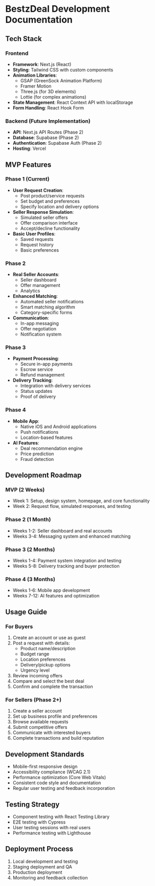 # BestzDeal Development Documentation

## Tech Stack

### Frontend
- **Framework**: Next.js (React)
- **Styling**: Tailwind CSS with custom components
- **Animation Libraries**:
  - GSAP (GreenSock Animation Platform)
  - Framer Motion
  - Three.js (for 3D elements)
  - Lottie (for complex animations)
- **State Management**: React Context API with localStorage
- **Form Handling**: React Hook Form

### Backend (Future Implementation)
- **API**: Next.js API Routes (Phase 2)
- **Database**: Supabase (Phase 2)
- **Authentication**: Supabase Auth (Phase 2)
- **Hosting**: Vercel

## MVP Features

### Phase 1 (Current)
- **User Request Creation**:
  - Post product/service requests
  - Set budget and preferences
  - Specify location and delivery options
- **Seller Response Simulation**:
  - Simulated seller offers
  - Offer comparison interface
  - Accept/decline functionality
- **Basic User Profiles**:
  - Saved requests
  - Request history
  - Basic preferences

### Phase 2
- **Real Seller Accounts**:
  - Seller dashboard
  - Offer management
  - Analytics
- **Enhanced Matching**:
  - Automated seller notifications
  - Smart matching algorithm
  - Category-specific forms
- **Communication**:
  - In-app messaging
  - Offer negotiation
  - Notification system

### Phase 3
- **Payment Processing**:
  - Secure in-app payments
  - Escrow service
  - Refund management
- **Delivery Tracking**:
  - Integration with delivery services
  - Status updates
  - Proof of delivery

### Phase 4
- **Mobile App**:
  - Native iOS and Android applications
  - Push notifications
  - Location-based features
- **AI Features**:
  - Deal recommendation engine
  - Price prediction
  - Fraud detection

## Development Roadmap

### MVP (2 Weeks)
- Week 1: Setup, design system, homepage, and core functionality
- Week 2: Request flow, simulated responses, and testing

### Phase 2 (1 Month)
- Weeks 1-2: Seller dashboard and real accounts
- Weeks 3-4: Messaging system and enhanced matching

### Phase 3 (2 Months)
- Weeks 1-4: Payment system integration and testing
- Weeks 5-8: Delivery tracking and buyer protection

### Phase 4 (3 Months)
- Weeks 1-6: Mobile app development
- Weeks 7-12: AI features and optimization

## Usage Guide

### For Buyers
1. Create an account or use as guest
2. Post a request with details:
   - Product name/description
   - Budget range
   - Location preferences
   - Delivery/pickup options
   - Urgency level
3. Review incoming offers
4. Compare and select the best deal
5. Confirm and complete the transaction

### For Sellers (Phase 2+)
1. Create a seller account
2. Set up business profile and preferences
3. Browse available requests
4. Submit competitive offers
5. Communicate with interested buyers
6. Complete transactions and build reputation

## Development Standards
- Mobile-first responsive design
- Accessibility compliance (WCAG 2.1)
- Performance optimization (Core Web Vitals)
- Consistent code style and documentation
- Regular user testing and feedback incorporation

## Testing Strategy
- Component testing with React Testing Library
- E2E testing with Cypress
- User testing sessions with real users
- Performance testing with Lighthouse

## Deployment Process
1. Local development and testing
2. Staging deployment and QA
3. Production deployment
4. Monitoring and feedback collection
